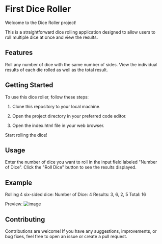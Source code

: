 <h1>First Dice Roller</h1>  

Welcome to the Dice Roller project!

This is a straightforward dice rolling application designed to allow users to roll multiple dice at once and view the results.

<h2>Features</h2>  
Roll any number of dice with the same number of sides.
View the individual results of each die rolled as well as the total result.

<h2>Getting Started</h2>
To use this dice roller, follow these steps:

1. Clone this repository to your local machine.

2. Open the project directory in your preferred code editor.

3. Open the index.html file in your web browser.

Start rolling the dice!

<h2>Usage</h2>
Enter the number of dice you want to roll in the input field labeled "Number of Dice".
Click the "Roll Dice" button to see the results displayed.

<h2>Example</h2>
Rolling 4 six-sided dice:
Number of Dice: 4
Results: 3, 6, 2, 5
Total: 16

Preview:
![image](https://github.com/04amanrajj/Pro/assets/136756095/5165617e-1687-4123-bd28-e51ec948b9ac)
<h2>Contributing</h2>

Contributions are welcome! If you have any suggestions, improvements, or bug fixes, feel free to open an issue or create a pull request.



